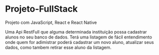 # Projeto-FullStack

Projeto com JavaScript, React e React Native

Uma Api RestFull que alguma determinada instituição possa cadastrar alunos no seu banco de dados.
Terá uma listagem de fácil entendimento onde quem for adimistrar poderá cadastrar um novo aluno, 
atualizar seus dados, como tambem retirar esse aluno da listagem.
